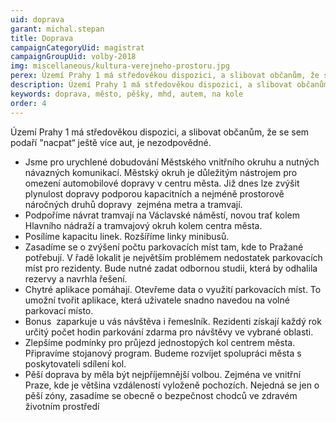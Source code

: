 ```yaml
---
uid: doprava
garant: michal.stepan
title: Doprava
campaignCategoryUid: magistrat
campaignGroupUid: volby-2018
img: miscellaneous/kultura-verejneho-prostoru.jpg
perex: Území Prahy 1 má středověkou dispozici, a slibovat občanům, že se sem podaří “nacpat“ ještě více aut, je nezodpovědné. - Jsme pro urychlené dobudování Městského vnitřního okruhu a nutných návazných komunikací. Městský okruh je důležitým nástrojem pro omezení automobilové dopravy v centru města. Již dnes lze zvýšit plynulost dopravy podporou kapacitních a nejméně prostorově náročných druhů dopravy ­ zejména metra a tramvají.
description: Území Prahy 1 má středověkou dispozici, a slibovat občanům, že se sem podaří “nacpat“ ještě více aut, je nezodpovědné. - Jsme pro urychlené dobudování Městského vnitřního okruhu a nutných návazných komunikací. Městský okruh je důležitým nástrojem pro omezení automobilové dopravy v centru města. Již dnes lze zvýšit plynulost dopravy podporou kapacitních a nejméně prostorově náročných druhů dopravy ­ zejména metra a tramvají.
keywords: doprava, město, pěšky, mhd, autem, na kole
order: 4
---
```


Území Prahy 1 má středověkou dispozici, a slibovat občanům, že se sem podaří "nacpat“ ještě více aut, je nezodpovědné.

- Jsme pro urychlené dobudování Městského vnitřního okruhu a nutných návazných komunikací. Městský okruh je důležitým nástrojem pro omezení automobilové dopravy v centru města. Již dnes lze zvýšit plynulost dopravy podporou kapacitních a nejméně prostorově náročných druhů dopravy ­ zejména metra a tramvají.
- Podpoříme návrat tramvají na Václavské náměstí, novou trať kolem Hlavního nádraží a tramvajový okruh kolem centra města.
- Posílíme kapacitu linek. Rozšíříme linky minibusů.
- Zasadíme se o zvýšení počtu parkovacích míst tam, kde to Pražané potřebují. V řadě lokalit je největším problémem nedostatek parkovacích míst pro rezidenty. Bude nutné zadat odbornou studii, která by odhalila rezervy a navrhla řešení.
- Chytré aplikace pomáhají. Otevřeme data o využití parkovacích míst. To umožní tvořit aplikace, která uživatele snadno navedou na volné parkovací místo.
- Bonus ­ zaparkuje u vás návštěva i řemeslník. Rezidenti získají každý rok určitý počet hodin parkování zdarma pro návštěvy ve vybrané oblasti.
- Zlepšíme podmínky pro průjezd jednostopých kol centrem města. Připravíme stojanový program. Budeme rozvíjet spolupráci města s poskytovateli sdílení kol.
- Pěší doprava by měla být nejpříjemnější volbou. Zejména ve vnitřní Praze, kde je většina vzdáleností vyloženě pochozích. Nejedná se jen o pěší zóny, zasadíme se obecně o bezpečnost chodců ve zdravém životním prostředí